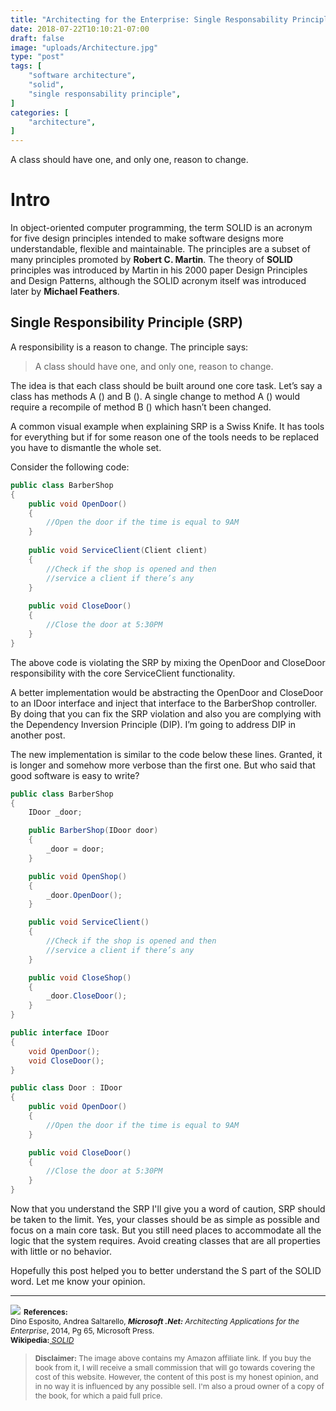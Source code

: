 ```yaml
---
title: "Architecting for the Enterprise: Single Responsability Principle"
date: 2018-07-22T10:10:21-07:00
draft: false
image: "uploads/Architecture.jpg"
type: "post"
tags: [
    "software architecture",
    "solid",
    "single responsability principle",
]
categories: [
    "architecture",
]
---
```

A class should have one, and only one, reason to change.
<!--more-->
# Intro

In object-oriented computer programming, the term SOLID is an acronym for five design principles intended to make software designs more understandable, flexible and maintainable. The principles are a subset of many principles promoted by **Robert C. Martin**. The theory of **SOLID** principles was introduced by Martin in his 2000 paper Design Principles and Design Patterns, although the SOLID acronym itself was introduced later by **Michael Feathers**.
## Single Responsibility Principle (SRP)

A responsibility is a reason to change. The principle says:

> A class should have one, and only one, reason to change.

The idea is that each class should be built around one core task. Let’s say a class has methods A () and B (). A single change to method A () would require a recompile of method B () which hasn’t been changed. 

A common visual example when explaining SRP is a Swiss Knife. It has tools for everything but if for some reason one of the tools needs to be replaced you have to dismantle the whole set.

Consider the following code:

~~~csharp
public class BarberShop
{
    public void OpenDoor()
    {
        //Open the door if the time is equal to 9AM
    }
 
    public void ServiceClient(Client client)
    {
        //Check if the shop is opened and then
        //service a client if there’s any
    }
 
    public void CloseDoor()
    {
        //Close the door at 5:30PM
    }
}
~~~

The above code is violating the SRP by mixing the OpenDoor and CloseDoor responsibility with the core ServiceClient functionality.

A better implementation would be abstracting the OpenDoor and CloseDoor to an IDoor interface and inject that interface to the BarberShop controller. By doing that you can fix the SRP violation and also you are complying with the Dependency Inversion Principle (DIP). I’m going to address DIP in another post.

The new implementation is similar to the code below these lines. Granted, it is longer and somehow more verbose than the first one. But who said that good software is easy to write?

~~~csharp
public class BarberShop
{
    IDoor _door;

    public BarberShop(IDoor door)
    {
        _door = door;
    }

    public void OpenShop()
    {
        _door.OpenDoor();
    }

    public void ServiceClient()
    {
        //Check if the shop is opened and then
        //service a client if there’s any
    }

    public void CloseShop()
    {
        _door.CloseDoor();
    }
}

public interface IDoor
{
    void OpenDoor();
    void CloseDoor();
}

public class Door : IDoor
{
    public void OpenDoor()
    {
        //Open the door if the time is equal to 9AM
    }

    public void CloseDoor()
    {
        //Close the door at 5:30PM
    }
}
~~~

Now that you understand the SRP I'll give you a word of caution, SRP should be taken to the limit. Yes, your classes should be as simple as possible and focus on a main core task. But you still need places to accommodate all the logic that the system requires. Avoid creating classes that are all properties with little or no behavior.

Hopefully this post helped you to better understand the S part of the SOLID word. Let me know your opinion.

***
<a target="_blank"  href="https://www.amazon.com/gp/product/0735685355/ref=as_li_tl?ie=UTF8&camp=1789&creative=9325&creativeASIN=0735685355&linkCode=as2&tag=alaria-20&linkId=be3c2df8c9924828f1243d99071aa528"><img border="0" src="//ws-na.amazon-adsystem.com/widgets/q?_encoding=UTF8&MarketPlace=US&ASIN=0735685355&ServiceVersion=20070822&ID=AsinImage&WS=1&Format=_SL250_&tag=alaria-20" ></a><img src="//ir-na.amazon-adsystem.com/e/ir?t=alaria-20&l=am2&o=1&a=0735685355" width="1" height="1" border="0" alt="" style="border:none !important; margin:0px !important;" />
<span style="font-size: 12px; line-height: normal;">**References:**</span></br>
<span style="font-size: 12px; line-height: normal;">Dino Esposito, Andrea Saltarello, **_Microsoft .Net:_** _Architecting Applications for the Enterprise_, 2014, Pg 65, Microsoft Press.</span></br>
<span style="font-size: 12px; line-height: normal;">**Wikipedia:**<a href="https://en.wikipedia.org/wiki/SOLID"> _SOLID_</a></span>

> <span style="font-size: 12px; line-height: normal;">**Disclaimer:** The image above contains my Amazon affiliate link. If you buy the book from it, I will receive a small commission that will go towards covering the cost of this website. However, the content of this post is my honest opinion, and in no way it is influenced by any possible sell. I'm also a proud owner of a copy of the book, for which a paid full price.</span>

